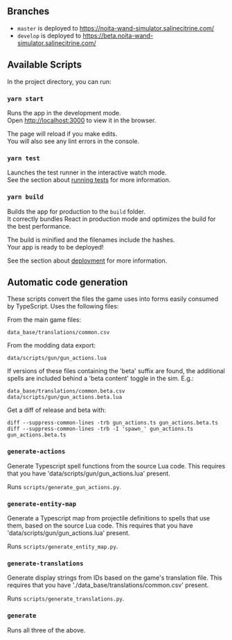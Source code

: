 ## Branches

- `master` is deployed to https://noita-wand-simulator.salinecitrine.com/
- `develop` is deployed to https://beta.noita-wand-simulator.salinecitrine.com/

## Available Scripts

In the project directory, you can run:

### `yarn start`

Runs the app in the development mode.\
Open [http://localhost:3000](http://localhost:3000) to view it in the browser.

The page will reload if you make edits.\
You will also see any lint errors in the console.

### `yarn test`

Launches the test runner in the interactive watch mode.\
See the section about [running tests](https://facebook.github.io/create-react-app/docs/running-tests) for more information.

### `yarn build`

Builds the app for production to the `build` folder.\
It correctly bundles React in production mode and optimizes the build for the best performance.

The build is minified and the filenames include the hashes.\
Your app is ready to be deployed!

See the section about [deployment](https://facebook.github.io/create-react-app/docs/deployment) for more information.

## Automatic code generation

These scripts convert the files the game uses into forms easily consumed by TypeScript. Uses the following files:

From the main game files:

```
data_base/translations/common.csv
```

From the modding data export:

```
data/scripts/gun/gun_actions.lua
```

If versions of these files containing the 'beta' suffix are found, the additional spells are included behind a 'beta content' toggle in the sim. E.g.:

```
data_base/translations/common.beta.csv
data/scripts/gun/gun_actions.beta.lua
```

Get a diff of release and beta with:

```
diff --suppress-common-lines -trb gun_actions.ts gun_actions.beta.ts
diff --suppress-common-lines -trb -I 'spawn_' gun_actions.ts gun_actions.beta.ts
```

### `generate-actions`

Generate Typescript spell functions from the source Lua code. This requires that you have 'data/scripts/gun/gun_actions.lua' present.

Runs `scripts/generate_gun_actions.py`.

### `generate-entity-map`

Generate a Typescript map from projectile definitions to spells that use them, based on the source Lua code. This requires that you have 'data/scripts/gun/gun_actions.lua' present.

Runs `scripts/generate_entity_map.py`.

### `generate-translations`

Generate display strings from IDs based on the game's translation file. This requires that you have './data_base/translations/common.csv' present.

Runs `scripts/generate_translations.py`.

### `generate`

Runs all three of the above.
